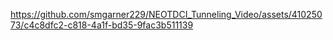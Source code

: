 

https://github.com/smgarner229/NEOTDCI_Tunneling_Video/assets/41025073/c4c8dfc2-c818-4a1f-bd35-9fac3b511139

